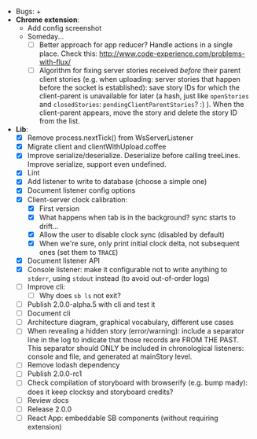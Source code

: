 - Bugs:
    + 
- **Chrome extension**:
    + Add config screenshot
    + Someday...
        * [ ] Better approach for app reducer? Handle actions in a single place. Check this: http://www.code-experience.com/problems-with-flux/
        * [ ] Algorithm for fixing server stories received *before* their parent client stories (e.g. when uploading: server stories that happen before the socket is established): save story IDs for which the client-parent is unavailable for later (a hash, just like `openStories` and `closedStories`: `pendingClientParentStories`? :) ). When the client-parent appears, move the story and delete the story ID from the list.
- **Lib**:
    + [x] Remove process.nextTick() from WsServerListener
    + [x] Migrate client and clientWithUpload.coffee
    + [x] Improve serialize/deserialize. Deserialize before calling treeLines. Improve serialize, support even undefined.
    + [x] Lint
    + [x] Add listener to write to database (choose a simple one)
    + [x] Document listener config options
    + [x] Client-server clock calibration:
        * [x] First version
        * [x] What happens when tab is in the background? sync starts to drift...
        * [x] Allow the user to disable clock sync (disabled by default)
        * [x] When we're sure, only print initial clock delta, not subsequent ones (set them to `TRACE`)
    + [x] Document listener API
    + [x] Console listener: make it configurable not to write anything to `stderr`, using `stdout` instead (to avoid out-of-order logs)
    + [ ] Improve cli:
        * [ ] Why does `sb ls` not exit?
    + [ ] Publish 2.0.0-alpha.5 with cli and test it
    + [ ] Document cli
    + [ ] Architecture diagram, graphical vocabulary, different use cases
    + [ ] When revealing a hidden story (error/warning): include a separator line in the log to indicate that those records are FROM THE PAST. This separator should ONLY be included in chronological listeners: console and file, and generated at mainStory level.
    + [ ] Remove lodash dependency
    + [ ] Publish 2.0.0-rc1
    + [ ] Check compilation of storyboard with browserify (e.g. bump mady): does it keep clocksy and storyboard credits?
    + [ ] Review docs
    + [ ] Release 2.0.0
    + [ ] React App: embeddable SB components (without requiring extension)
